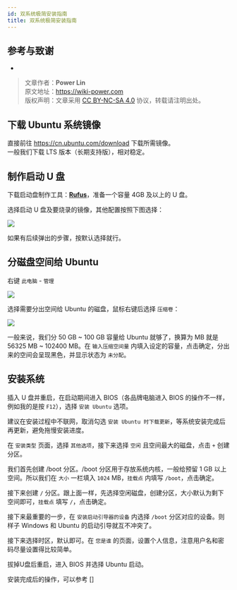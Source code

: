 ```yaml
---
id: 双系统极简安装指南
title: 双系统极简安装指南
---
```


## 参考与致谢

- []()

> 文章作者：**Power Lin**  
> 原文地址：<https://wiki-power.com>  
> 版权声明：文章采用 [CC BY-NC-SA 4.0](https://creativecommons.org/licenses/by/4.0/deed.zh) 协议，转载请注明出处。

## 下载 Ubuntu 系统镜像

直接前往 <https://cn.ubuntu.com/download> 下载所需镜像。  
一般我们下载 LTS 版本（长期支持版），相对稳定。

## 制作启动 U 盘

下载启动盘制作工具：[**Rufus**](http://rufus.ie/)，准备一个容量 4GB 及以上的 U 盘。

选择启动 U 盘及要烧录的镜像，其他配置按照下图选择：

![](https://wiki-media-1253965369.cos.ap-guangzhou.myqcloud.com/img/20210323163003.png)

如果有后续弹出的步骤，按默认选择就行。

## 分磁盘空间给 Ubuntu

右键 `此电脑` - `管理`

![](https://wiki-media-1253965369.cos.ap-guangzhou.myqcloud.com/img/20210323163446.png)

选择需要分出空间给 Ubuntu 的磁盘，鼠标右键后选择 `压缩卷`：

![](https://wiki-media-1253965369.cos.ap-guangzhou.myqcloud.com/img/20210323164043.png)

一般来说，我们分 50 GB ~ 100 GB 容量给 Ubuntu 就够了，换算为 MB 就是 56325 MB ~ 102400 MB。在 `输入压缩空间量` 内填入设定的容量，点击确定，分出来的空间会呈现黑色，并显示状态为 `未分配`。

## 安装系统

插入 U 盘并重启，在启动期间进入 BIOS（各品牌电脑进入 BIOS 的操作不一样，例如我的是按 `F12`），选择 `安装 Ubuntu` 选项。

建议在安装过程中不联网，取消勾选 `安装 Ubuntu 时下载更新`，等系统安装完成后再更新，避免拖慢安装进度。

在 `安装类型` 页面，选择 `其他选项`，接下来选择 `空闲` 且空间最大的磁盘，点击 `+` 创建分区。

我们首先创建 /boot 分区。/boot 分区用于存放系统内核，一般给预留 1 GB 以上空间。所以我们在 `大小` 一栏填入 `1024` MB，`挂载点` 内填写 `/boot`，点击确定。

接下来创建 `/` 分区。跟上面一样，先选择空闲磁盘，创建分区，大小默认为剩下空间即可，`挂载点` 填写 `/`，点击确定。

接下来最重要的一步，在 `安装启动引导器的设备` 内选择 `/boot` 分区对应的设备。则样子 Windows 和 Ubuntu 的启动引导就互不冲突了。

接下来选择时区，默认即可。在 `您是谁` 的页面，设置个人信息，注意用户名和密码尽量设置得比较简单。

拔掉U盘后重启，进入 BIOS 并选择 Ubuntu 启动。

安装完成后的操作，可以参考 []